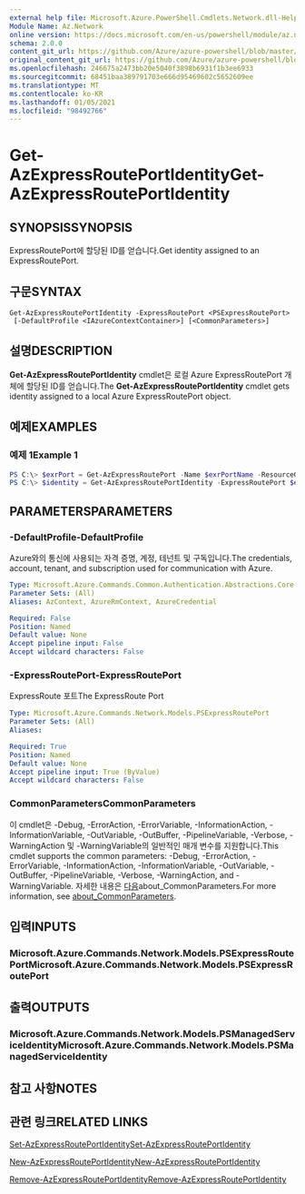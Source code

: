 ```yaml
---
external help file: Microsoft.Azure.PowerShell.Cmdlets.Network.dll-Help.xml
Module Name: Az.Network
online version: https://docs.microsoft.com/en-us/powershell/module/az.network/get-azexpressrouteportidentity
schema: 2.0.0
content_git_url: https://github.com/Azure/azure-powershell/blob/master/src/Network/Network/help/Get-AzExpressRoutePortIdentity.md
original_content_git_url: https://github.com/Azure/azure-powershell/blob/master/src/Network/Network/help/Get-AzExpressRoutePortIdentity.md
ms.openlocfilehash: 246675a2473bb20e5040f3898b6931f1b3ee6933
ms.sourcegitcommit: 68451baa389791703e666d95469602c5652609ee
ms.translationtype: MT
ms.contentlocale: ko-KR
ms.lasthandoff: 01/05/2021
ms.locfileid: "98492766"
---
```

# <span data-ttu-id="8d7fc-101">Get-AzExpressRoutePortIdentity</span><span class="sxs-lookup"><span data-stu-id="8d7fc-101">Get-AzExpressRoutePortIdentity</span></span>

## <span data-ttu-id="8d7fc-102">SYNOPSIS</span><span class="sxs-lookup"><span data-stu-id="8d7fc-102">SYNOPSIS</span></span>
<span data-ttu-id="8d7fc-103">ExpressRoutePort에 할당된 ID를 얻습니다.</span><span class="sxs-lookup"><span data-stu-id="8d7fc-103">Get identity assigned to an ExpressRoutePort.</span></span>

## <span data-ttu-id="8d7fc-104">구문</span><span class="sxs-lookup"><span data-stu-id="8d7fc-104">SYNTAX</span></span>

```
Get-AzExpressRoutePortIdentity -ExpressRoutePort <PSExpressRoutePort>
 [-DefaultProfile <IAzureContextContainer>] [<CommonParameters>]
```

## <span data-ttu-id="8d7fc-105">설명</span><span class="sxs-lookup"><span data-stu-id="8d7fc-105">DESCRIPTION</span></span>
<span data-ttu-id="8d7fc-106">**Get-AzExpressRoutePortIdentity** cmdlet은 로컬 Azure ExpressRoutePort 개체에 할당된 ID를 얻습니다.</span><span class="sxs-lookup"><span data-stu-id="8d7fc-106">The **Get-AzExpressRoutePortIdentity** cmdlet gets identity assigned to a local Azure ExpressRoutePort object.</span></span>

## <span data-ttu-id="8d7fc-107">예제</span><span class="sxs-lookup"><span data-stu-id="8d7fc-107">EXAMPLES</span></span>

### <span data-ttu-id="8d7fc-108">예제 1</span><span class="sxs-lookup"><span data-stu-id="8d7fc-108">Example 1</span></span>
```powershell
PS C:\> $exrPort = Get-AzExpressRoutePort -Name $exrPortName -ResourceGroupName $resgpName
PS C:\> $identity = Get-AzExpressRoutePortIdentity -ExpressRoutePort $exrPort
```

## <span data-ttu-id="8d7fc-109">PARAMETERS</span><span class="sxs-lookup"><span data-stu-id="8d7fc-109">PARAMETERS</span></span>

### <span data-ttu-id="8d7fc-110">-DefaultProfile</span><span class="sxs-lookup"><span data-stu-id="8d7fc-110">-DefaultProfile</span></span>
<span data-ttu-id="8d7fc-111">Azure와의 통신에 사용되는 자격 증명, 계정, 테넌트 및 구독입니다.</span><span class="sxs-lookup"><span data-stu-id="8d7fc-111">The credentials, account, tenant, and subscription used for communication with Azure.</span></span>

```yaml
Type: Microsoft.Azure.Commands.Common.Authentication.Abstractions.Core.IAzureContextContainer
Parameter Sets: (All)
Aliases: AzContext, AzureRmContext, AzureCredential

Required: False
Position: Named
Default value: None
Accept pipeline input: False
Accept wildcard characters: False
```

### <span data-ttu-id="8d7fc-112">-ExpressRoutePort</span><span class="sxs-lookup"><span data-stu-id="8d7fc-112">-ExpressRoutePort</span></span>
<span data-ttu-id="8d7fc-113">ExpressRoute 포트</span><span class="sxs-lookup"><span data-stu-id="8d7fc-113">The ExpressRoute Port</span></span>

```yaml
Type: Microsoft.Azure.Commands.Network.Models.PSExpressRoutePort
Parameter Sets: (All)
Aliases:

Required: True
Position: Named
Default value: None
Accept pipeline input: True (ByValue)
Accept wildcard characters: False
```

### <span data-ttu-id="8d7fc-114">CommonParameters</span><span class="sxs-lookup"><span data-stu-id="8d7fc-114">CommonParameters</span></span>
<span data-ttu-id="8d7fc-115">이 cmdlet은 -Debug, -ErrorAction, -ErrorVariable, -InformationAction, -InformationVariable, -OutVariable, -OutBuffer, -PipelineVariable, -Verbose, -WarningAction 및 -WarningVariable의 일반적인 매개 변수를 지원합니다.</span><span class="sxs-lookup"><span data-stu-id="8d7fc-115">This cmdlet supports the common parameters: -Debug, -ErrorAction, -ErrorVariable, -InformationAction, -InformationVariable, -OutVariable, -OutBuffer, -PipelineVariable, -Verbose, -WarningAction, and -WarningVariable.</span></span> <span data-ttu-id="8d7fc-116">자세한 내용은 [다음](http://go.microsoft.com/fwlink/?LinkID=113216)about_CommonParameters.</span><span class="sxs-lookup"><span data-stu-id="8d7fc-116">For more information, see [about_CommonParameters](http://go.microsoft.com/fwlink/?LinkID=113216).</span></span>

## <span data-ttu-id="8d7fc-117">입력</span><span class="sxs-lookup"><span data-stu-id="8d7fc-117">INPUTS</span></span>

### <span data-ttu-id="8d7fc-118">Microsoft.Azure.Commands.Network.Models.PSExpressRoutePort</span><span class="sxs-lookup"><span data-stu-id="8d7fc-118">Microsoft.Azure.Commands.Network.Models.PSExpressRoutePort</span></span>

## <span data-ttu-id="8d7fc-119">출력</span><span class="sxs-lookup"><span data-stu-id="8d7fc-119">OUTPUTS</span></span>

### <span data-ttu-id="8d7fc-120">Microsoft.Azure.Commands.Network.Models.PSManagedServiceIdentity</span><span class="sxs-lookup"><span data-stu-id="8d7fc-120">Microsoft.Azure.Commands.Network.Models.PSManagedServiceIdentity</span></span>

## <span data-ttu-id="8d7fc-121">참고 사항</span><span class="sxs-lookup"><span data-stu-id="8d7fc-121">NOTES</span></span>

## <span data-ttu-id="8d7fc-122">관련 링크</span><span class="sxs-lookup"><span data-stu-id="8d7fc-122">RELATED LINKS</span></span>
[<span data-ttu-id="8d7fc-123">Set-AzExpressRoutePortIdentity</span><span class="sxs-lookup"><span data-stu-id="8d7fc-123">Set-AzExpressRoutePortIdentity</span></span>](./Set-AzExpressRoutePortIdentity.md)

[<span data-ttu-id="8d7fc-124">New-AzExpressRoutePortIdentity</span><span class="sxs-lookup"><span data-stu-id="8d7fc-124">New-AzExpressRoutePortIdentity</span></span>](./New-AzExpressRoutePortIdentity.md)

[<span data-ttu-id="8d7fc-125">Remove-AzExpressRoutePortIdentity</span><span class="sxs-lookup"><span data-stu-id="8d7fc-125">Remove-AzExpressRoutePortIdentity</span></span>](./Remove-AzExpressRoutePortIdentity.md)